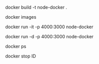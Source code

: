 docker build -t node-docker .

docker images

docker run -it -p 4000:3000 node-docker

docker run -d -p 4000:3000 node-docker

docker ps

docker stop ID